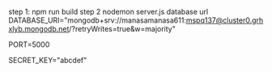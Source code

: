 step 1: npm run build
step 2 nodemon server.js
database url
DATABASE_URI="mongodb+srv://manasamanasa611:mspq137@cluster0.grhxlyb.mongodb.net/?retryWrites=true&w=majority"

PORT=5000

SECRET_KEY="abcdef"
